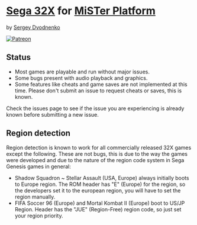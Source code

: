 # [Sega 32X](https://en.wikipedia.org/wiki/32X) for [MiSTer Platform](https://github.com/MiSTer-devel/Main_MiSTer/wiki)
by [Sergey Dvodnenko](https://github.com/srg320)

[![Patreon](https://img.shields.io/website?label=patreon&logo=patreon&style=social&url=https%3A%2F%2Fwww.patreon.com%2Fsrg320%2F)](https://www.patreon.com/srg320)

## Status
* Most games are playable and run without major issues.
* Some bugs present with audio playback and graphics.
* Some features like cheats and game saves are not implemented at this time. Please don't submit an issue to request cheats or saves, this is known.

Check the issues page to see if the issue you are experiencing is already known before submitting a new issue.

## Region detection
Region detection is known to work for all commercially released 32X games except the following. These are not bugs, this is due to the way the games were developed and due to the nature of the region code system in Sega Genesis games in general:

* Shadow Squadron ~ Stellar Assault (USA, Europe) always initially boots to Europe region. The ROM header has "E" (Europe) for the region, so the developers set it to the european region, you will have to set the region manually.
* FIFA Soccer 96 (Europe) and Mortal Kombat II (Europe) boot to US/JP Region. Header has the "JUE" (Region-Free) region code, so just set your region priority.
